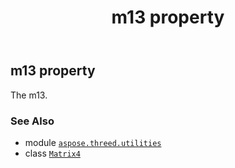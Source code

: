 ﻿---
title: m13 property
second_title: Aspose.3D for Python via .NET API References
description: 
type: docs
weight: 230
url: /aspose.threed.utilities/matrix4/m13/
is_root: false
---

## m13 property


The m13.

### See Also
* module [`aspose.threed.utilities`](../../)
* class [`Matrix4`](/3d/python-net/aspose.threed.utilities/matrix4)
